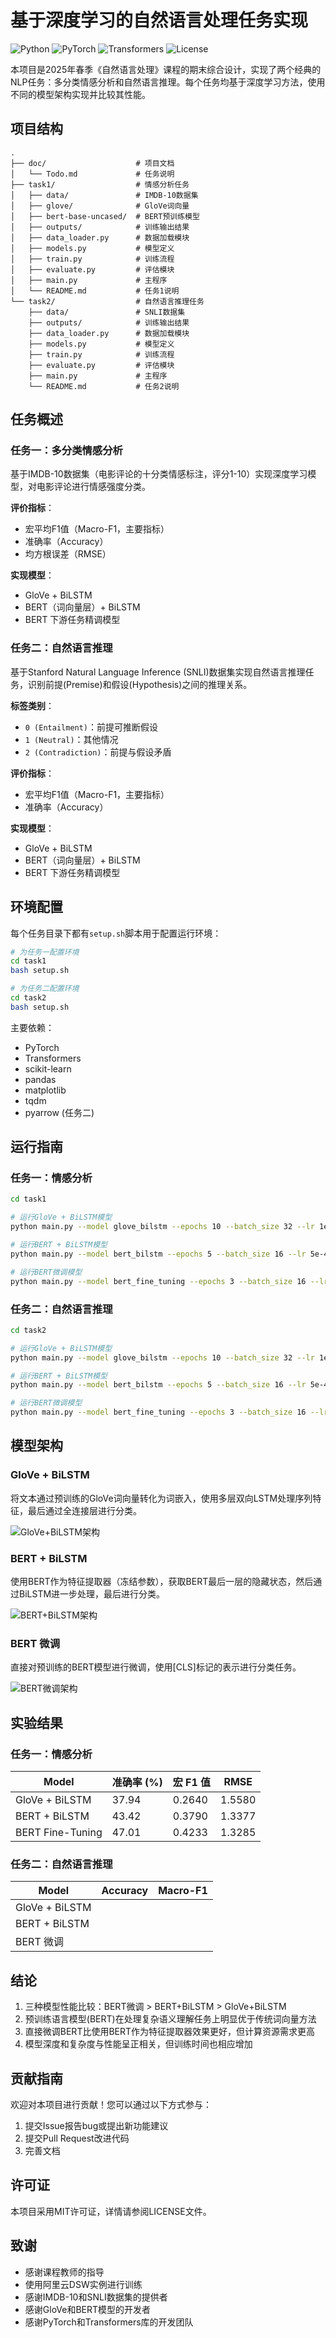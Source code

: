 # 基于深度学习的自然语言处理任务实现

![Python](https://img.shields.io/badge/Python-3.8+-blue.svg)
![PyTorch](https://img.shields.io/badge/PyTorch-1.10+-orange.svg)
![Transformers](https://img.shields.io/badge/Transformers-4.0+-green.svg)
![License](https://img.shields.io/badge/License-MIT-yellow.svg)

本项目是2025年春季《自然语言处理》课程的期末综合设计，实现了两个经典的NLP任务：多分类情感分析和自然语言推理。每个任务均基于深度学习方法，使用不同的模型架构实现并比较其性能。

## 项目结构

```
.
├── doc/                    # 项目文档
│   └── Todo.md             # 任务说明
├── task1/                  # 情感分析任务
│   ├── data/               # IMDB-10数据集
│   ├── glove/              # GloVe词向量
│   ├── bert-base-uncased/  # BERT预训练模型
│   ├── outputs/            # 训练输出结果
│   ├── data_loader.py      # 数据加载模块
│   ├── models.py           # 模型定义
│   ├── train.py            # 训练流程
│   ├── evaluate.py         # 评估模块
│   ├── main.py             # 主程序
│   └── README.md           # 任务1说明
└── task2/                  # 自然语言推理任务
    ├── data/               # SNLI数据集
    ├── outputs/            # 训练输出结果
    ├── data_loader.py      # 数据加载模块
    ├── models.py           # 模型定义
    ├── train.py            # 训练流程
    ├── evaluate.py         # 评估模块
    ├── main.py             # 主程序
    └── README.md           # 任务2说明
```

## 任务概述

### 任务一：多分类情感分析

基于IMDB-10数据集（电影评论的十分类情感标注，评分1-10）实现深度学习模型，对电影评论进行情感强度分类。

**评价指标**：
- 宏平均F1值（Macro-F1，主要指标）
- 准确率（Accuracy）
- 均方根误差（RMSE）

**实现模型**：
- GloVe + BiLSTM
- BERT（词向量层）+ BiLSTM
- BERT 下游任务精调模型

### 任务二：自然语言推理

基于Stanford Natural Language Inference (SNLI)数据集实现自然语言推理任务，识别前提(Premise)和假设(Hypothesis)之间的推理关系。

**标签类别**：
- `0 (Entailment)`：前提可推断假设
- `1 (Neutral)`：其他情况  
- `2 (Contradiction)`：前提与假设矛盾

**评价指标**：
- 宏平均F1值（Macro-F1，主要指标）
- 准确率（Accuracy）

**实现模型**：
- GloVe + BiLSTM
- BERT（词向量层）+ BiLSTM
- BERT 下游任务精调模型

## 环境配置

每个任务目录下都有`setup.sh`脚本用于配置运行环境：

```bash
# 为任务一配置环境
cd task1
bash setup.sh

# 为任务二配置环境
cd task2
bash setup.sh
```

主要依赖：
- PyTorch
- Transformers
- scikit-learn
- pandas
- matplotlib
- tqdm
- pyarrow (任务二)

## 运行指南

### 任务一：情感分析

```bash
cd task1

# 运行GloVe + BiLSTM模型
python main.py --model glove_bilstm --epochs 10 --batch_size 32 --lr 1e-3 --glove_dim 100

# 运行BERT + BiLSTM模型
python main.py --model bert_bilstm --epochs 5 --batch_size 16 --lr 5e-4

# 运行BERT微调模型
python main.py --model bert_fine_tuning --epochs 3 --batch_size 16 --lr 1e-5
```

### 任务二：自然语言推理

```bash
cd task2

# 运行GloVe + BiLSTM模型
python main.py --model glove_bilstm --epochs 10 --batch_size 32 --lr 1e-3 --glove_dim 100

# 运行BERT + BiLSTM模型
python main.py --model bert_bilstm --epochs 5 --batch_size 16 --lr 5e-4

# 运行BERT微调模型
python main.py --model bert_fine_tuning --epochs 3 --batch_size 16 --lr 1e-5
```

## 模型架构

### GloVe + BiLSTM
将文本通过预训练的GloVe词向量转化为词嵌入，使用多层双向LSTM处理序列特征，最后通过全连接层进行分类。

![GloVe+BiLSTM架构](./assets/glove_bilstm.png)

### BERT + BiLSTM
使用BERT作为特征提取器（冻结参数），获取BERT最后一层的隐藏状态，然后通过BiLSTM进一步处理，最后进行分类。

![BERT+BiLSTM架构](./assets/bert_bilstm.png)

### BERT 微调
直接对预训练的BERT模型进行微调，使用[CLS]标记的表示进行分类任务。

![BERT微调架构](./assets/bert_fine_tuning.png)

## 实验结果

### 任务一：情感分析

| Model               | 准确率 (%) | 宏 F1 值 | RMSE   |
|--------------------|------------|----------|--------|
| GloVe + BiLSTM     | 37.94      | 0.2640   | 1.5580 |
| BERT + BiLSTM      | 43.42      | 0.3790   | 1.3377 |
| BERT Fine-Tuning   | 47.01      | 0.4233   | 1.3285 |

### 任务二：自然语言推理

| Model | Accuracy | Macro-F1 |
|------|----------|----------|
| GloVe + BiLSTM |  |  |
| BERT + BiLSTM |  |  |
| BERT 微调 |  |  |

## 结论

1. 三种模型性能比较：BERT微调 > BERT+BiLSTM > GloVe+BiLSTM
2. 预训练语言模型(BERT)在处理复杂语义理解任务上明显优于传统词向量方法
3. 直接微调BERT比使用BERT作为特征提取器效果更好，但计算资源需求更高
4. 模型深度和复杂度与性能呈正相关，但训练时间也相应增加

## 贡献指南

欢迎对本项目进行贡献！您可以通过以下方式参与：
1. 提交Issue报告bug或提出新功能建议
2. 提交Pull Request改进代码
3. 完善文档

## 许可证

本项目采用MIT许可证，详情请参阅LICENSE文件。

## 致谢

- 感谢课程教师的指导
- 使用阿里云DSW实例进行训练
- 感谢IMDB-10和SNLI数据集的提供者
- 感谢GloVe和BERT模型的开发者
- 感谢PyTorch和Transformers库的开发团队
